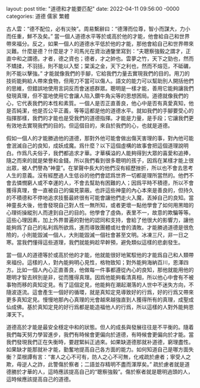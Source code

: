 layout: post
title: "道德和才能要匹配"
date: 2022-04-11 09:56:00 -0000
categories: 道德 儒家 繁體

古人雲：“德不配位，必有災殃”。周易繫辭曰：“德薄而位尊，智小而謀大，力小而任重，鮮不及矣。” 當一個人道德水平等於或高於他的才能，他會給自己和世界帶來福分。反之，如果一個人的道德水平低於他的才能，那他會給自己和世界帶來災難。什麼是德？什麼是才？司馬光在資治通鑒里寫到：“夫聰察強毅之謂才，正直中和之謂德。才者，德之資也；德者，才之帥也。雲夢之竹，天下之勁也，然而不矯揉，不羽括，則不能以入堅；棠溪之金，天下之利也，然而不熔范，不砥礪，則不能以擊強。” 才能就像我們的手腳，它給我們力量去實現我們的目的。用刀的技術能夠給人帶來食物，但用刀不當可以傷人。語文的能力可以幫助別人開括他們的思維，但錯誤地使用言詞反而會迷惑群眾。聰明是一樣才能，善用它能夠讓我們發現真理，但不當地使用它會讓人陷入鑽牛角尖等的思想困局。道德就像我們的心，它代表我們的本性和素質。一個人是否正直善良，他心中是否有真愛真知，他是否純潔，他是否公平正義，等等這都是他的道德水平。就如我們的手腳要受心的指揮那樣，我們的才能也是受我們的道德指揮。才能是力量，是手段；它讓我們更有效地去實現我們的目的。但這個目的，來自於我們的心，也就是道德。

假如一個人的才能勝過他的道德，那對外他可能會做出傷天害理的事，對內他可能會泯滅自己的良知，成妖成魔。爲什麼？以下這個虛構的故事會把這個道理說明白。作爲凡夫俗子，我們都追求才華。才華橫溢的人能夠得到大眾的喜愛和追捧，隨之而來的就是榮譽和金錢。所以我們看到很多聰明的孩子，因爲在某樣才能上很出眾，被人們譽為“神童”。在掌聲中長大的他們沒有經歷挫折，所以也不會去思考人生的意義。沒有經歷過人生低谷的他們會認爲世界一切都是理所當然的。他們不會去憐憫窮人或不幸運的人，不會去幫助有困難的人；因爲平時不積德，所以不會獲得真理，會一直被自己的偏見蒙蔽。也許這些神童的內心本來是善良的，但持久的不積德和不停地追求技藝最終很有可能會讓他們走火入魔，丟掉自己的良知。當神童長大後，他會發現自己對人性一無所知，或者更壞一點他學會了如何用黑暗的心理術操縱別人而達到自己的目的。他學會了虛偽，表里不一，故意的欺騙等等。這些心理因素，加上外界普遍的對他的認同和支持，會給了他很大的影響力，讓他能夠爲了自己的私利爲所欲爲，進而導致團體或社會的潰敗。才能勝過道德是很危險的，小則能毀滅一個人，大則能毀滅一個社會甚至文明。冰凍三尺，非一日之寒。當我們懂得這些道理，我們就能夠趁早幹預，避免類似這樣的悲劇發生。

當一個人的道德等於或高於他的才能，他就能很好地駕馭他的才能爲自己和人類帶來福份。這樣的人，對內能夠明心見性，格物致知；對外能夠海納百川，恩澤四方。比如一個人內心正直善良，他做每一件事都遵從內心的良知，那他就能用他的聰明才智去辨別是非，從而獲得真理。因爲他能夠看清真相，所以他心中會有不被事物而移的真知定見。有了這個定見，他能夠在潮起潮落的人世中不迷失方向，不隨波逐流。這會產生一個好的循環，就是真知定見導致好的行爲，好的行爲又帶來更多真知定見。慢慢地那內心真理的光會越來越強直到人獲得所有的真理，成聖成仙成佛。基於真知定見的好行爲都是能造福他人的行爲，所以這樣的人對外能夠恩澤天下。

道德高於才能是最安全穩定中和的狀態。但人的成長與發展往往是不平衡的。隨着我們每天努力學習進步，我們有時候會更偏向於道德，有時候會更偏向於才能。當我們發現我們正在失衡時，要趕緊糾正過來。如果缺道德那就补道德，窮理盡性。如果缺才能那就补才能，勤奮地提高自己各方面的能力。如何知道自己是哪方面失衡？菜根譚有言：“害人之心不可有，防人之心不可無，化戒疏於慮者；寧受人之欺，毋逆人之詐，此警傷於察者；二語並存精明不盡而渾厚矣。” 疏於慮者就是道德勝於才華的人，這時應該提高自己的“聰察強毅”。傷於察者就是聰明過頭的人，這時候應該提高自己的道德。
